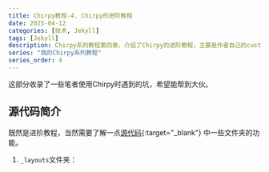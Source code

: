 ```yaml
---
title: Chirpy教程-4. Chirpy的进阶教程
date: 2025-04-12
categories: [技术, Jekyll]
tags: [Jekyll]
description: Chirpy系列教程第四章，介绍了Chirpy的进阶教程，主要是作者自己的custom操作。包括源代码的功能介绍，调整页面布局，自定义css，定义Mathjex语法其防止Chirpy抽风不显示数学环境。
series: "我的Chirpy系列教程"
series_order: 4
---
```


这部分收录了一些笔者使用Chirpy时遇到的坑，希望能帮到大伙。

## 源代码简介

既然是进阶教程，当然需要了解一点[源代码](https://github.com/cotes2020/jekyll-theme-chirpy/blob/master/_posts/2019-08-08-text-and-typography.md){:target="_blank"} 中一些文件夹的功能。

1. `_layouts`文件夹：